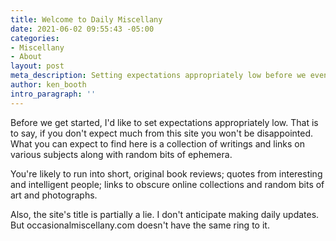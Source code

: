 ```yaml
---
title: Welcome to Daily Miscellany
date: 2021-06-02 09:55:43 -05:00
categories:
- Miscellany
- About
layout: post
meta_description: Setting expectations appropriately low before we even get started.
author: ken_booth
intro_paragraph: ''
---
```


Before we get started, I'd like to set expectations appropriately low. That is to say, if you don't expect much from this site you won't be disappointed. What you can expect to find here is a collection of writings and links on various subjects along with random bits of ephemera.

You're likely to run into short, original book reviews; quotes from interesting and intelligent people; links to obscure online collections and random bits of art and photographs.

Also, the site's title is partially a lie. I don't anticipate making daily updates. But occasionalmiscellany.com doesn't have the same ring to it.
